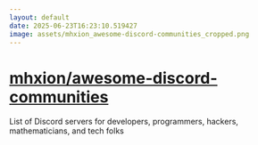 ```yaml
---
layout: default
date: 2025-06-23T16:23:10.519427
image: assets/mhxion_awesome-discord-communities_cropped.png
---
```


# [mhxion/awesome-discord-communities](https://github.com/mhxion/awesome-discord-communities)

List of Discord servers for developers, programmers, hackers, mathematicians, and tech folks
